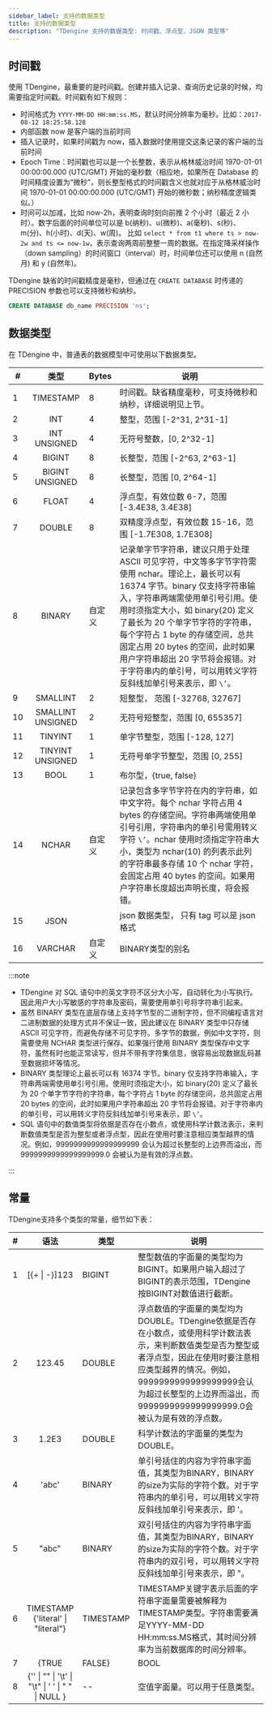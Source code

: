 ```yaml
---
sidebar_label: 支持的数据类型
title: 支持的数据类型
description: "TDengine 支持的数据类型: 时间戳、浮点型、JSON 类型等"
---
```


## 时间戳

使用 TDengine，最重要的是时间戳。创建并插入记录、查询历史记录的时候，均需要指定时间戳。时间戳有如下规则：

- 时间格式为 `YYYY-MM-DD HH:mm:ss.MS`，默认时间分辨率为毫秒。比如：`2017-08-12 18:25:58.128`
- 内部函数 now 是客户端的当前时间
- 插入记录时，如果时间戳为 now，插入数据时使用提交这条记录的客户端的当前时间
- Epoch Time：时间戳也可以是一个长整数，表示从格林威治时间 1970-01-01 00:00:00.000 (UTC/GMT) 开始的毫秒数（相应地，如果所在 Database 的时间精度设置为“微秒”，则长整型格式的时间戳含义也就对应于从格林威治时间 1970-01-01 00:00:00.000 (UTC/GMT) 开始的微秒数；纳秒精度逻辑类似。）
- 时间可以加减，比如 now-2h，表明查询时刻向前推 2 个小时（最近 2 小时）。数字后面的时间单位可以是 b(纳秒)、u(微秒)、a(毫秒)、s(秒)、m(分)、h(小时)、d(天)、w(周)。 比如 `select * from t1 where ts > now-2w and ts <= now-1w`，表示查询两周前整整一周的数据。在指定降采样操作（down sampling）的时间窗口（interval）时，时间单位还可以使用 n (自然月) 和 y (自然年)。

TDengine 缺省的时间戳精度是毫秒，但通过在 `CREATE DATABASE` 时传递的 PRECISION 参数也可以支持微秒和纳秒。

```sql
CREATE DATABASE db_name PRECISION 'ns';
```
## 数据类型

在 TDengine 中，普通表的数据模型中可使用以下数据类型。

| #   | **类型**  | **Bytes** | **说明**                                                                                                                                                                                                                                                                                                                                                                                                         |
| --- | :-------: | --------- | ---------------------------------------------------------------------------------------------------------------------------------------------------------------------------------------------------------------------------------------------------------------------------------------------------------------------------------------------------------------------------------------------------------------- |
| 1   | TIMESTAMP | 8         | 时间戳。缺省精度毫秒，可支持微秒和纳秒，详细说明见上节。    |
| 2   |    INT    | 4         | 整型，范围 [-2^31, 2^31-1]        |
| 3   | INT UNSIGNED| 4| 无符号整数，[0, 2^32-1] 
| 4   |  BIGINT   | 8         | 长整型，范围 [-2^63, 2^63-1]     |
| 5   |  BIGINT UNSIGNED  | 8         | 长整型，范围 [0, 2^64-1]     |
| 6   |   FLOAT   | 4         | 浮点型，有效位数 6-7，范围 [-3.4E38, 3.4E38]            |
| 7   |  DOUBLE   | 8         | 双精度浮点型，有效位数 15-16，范围 [-1.7E308, 1.7E308]      |
| 8   |  BINARY   | 自定义    | 记录单字节字符串，建议只用于处理 ASCII 可见字符，中文等多字节字符需使用 nchar。理论上，最长可以有 16374 字节。binary 仅支持字符串输入，字符串两端需使用单引号引用。使用时须指定大小，如 binary(20) 定义了最长为 20 个单字节字符的字符串，每个字符占 1 byte 的存储空间，总共固定占用 20 bytes 的空间，此时如果用户字符串超出 20 字节将会报错。对于字符串内的单引号，可以用转义字符反斜线加单引号来表示，即 `\’`。 |
| 9   | SMALLINT  | 2         | 短整型， 范围 [-32768, 32767]         |
| 10 | SMALLINT UNSIGNED | 2| 无符号短整型，范围 [0, 655357] |
| 11   |  TINYINT  | 1         | 单字节整型，范围 [-128, 127]   |
| 12 | TINYINT UNSIGNED | 1 | 无符号单字节整型，范围 [0, 255] |
| 13   |   BOOL    | 1         | 布尔型，{true, false}     |
| 14  |   NCHAR   | 自定义    | 记录包含多字节字符在内的字符串，如中文字符。每个 nchar 字符占用 4 bytes 的存储空间。字符串两端使用单引号引用，字符串内的单引号需用转义字符 `\’`。nchar 使用时须指定字符串大小，类型为 nchar(10) 的列表示此列的字符串最多存储 10 个 nchar 字符，会固定占用 40 bytes 的空间。如果用户字符串长度超出声明长度，将会报错。                                                                                            |
| 15  |   JSON    |           | json 数据类型， 只有 tag 可以是 json 格式  |
| 16 | VARCHAR | 自定义 | BINARY类型的别名 |


:::note
- TDengine 对 SQL 语句中的英文字符不区分大小写，自动转化为小写执行。因此用户大小写敏感的字符串及密码，需要使用单引号将字符串引起来。
- 虽然 BINARY 类型在底层存储上支持字节型的二进制字符，但不同编程语言对二进制数据的处理方式并不保证一致，因此建议在 BINARY 类型中只存储 ASCII 可见字符，而避免存储不可见字符。多字节的数据，例如中文字符，则需要使用 NCHAR 类型进行保存。如果强行使用 BINARY 类型保存中文字符，虽然有时也能正常读写，但并不带有字符集信息，很容易出现数据乱码甚至数据损坏等情况。
- BINARY 类型理论上最长可以有 16374 字节。binary 仅支持字符串输入，字符串两端需使用单引号引用。使用时须指定大小，如 binary(20) 定义了最长为 20 个单字节字符的字符串，每个字符占 1 byte 的存储空间，总共固定占用 20 bytes 的空间，此时如果用户字符串超出 20 字节将会报错。对于字符串内的单引号，可以用转义字符反斜线加单引号来表示，即 `\’`。
- SQL 语句中的数值类型将依据是否存在小数点，或使用科学计数法表示，来判断数值类型是否为整型或者浮点型，因此在使用时要注意相应类型越界的情况。例如，9999999999999999999 会认为超过长整型的上边界而溢出，而 9999999999999999999.0 会被认为是有效的浮点数。

:::


## 常量
TDengine支持多个类型的常量，细节如下表：

| #   | **语法**  | **类型** | **说明**    |
| --- | :-------: | --------- | -------------------------------------- |
| 1 | [{+ \| -}]123 | BIGINT | 整型数值的字面量的类型均为BIGINT。如果用户输入超过了BIGINT的表示范围，TDengine 按BIGINT对数值进行截断。|
| 2 | 123.45 | DOUBLE | 浮点数值的字面量的类型均为DOUBLE。TDengine依据是否存在小数点，或使用科学计数法表示，来判断数值类型是否为整型或者浮点型，因此在使用时要注意相应类型越界的情况。例如，9999999999999999999会认为超过长整型的上边界而溢出，而9999999999999999999.0会被认为是有效的浮点数。|
| 3 | 1.2E3 | DOUBLE | 科学计数法的字面量的类型为DOUBLE。|
| 4 | 'abc' | BINARY | 单引号括住的内容为字符串字面值，其类型为BINARY，BINARY的size为实际的字符个数。对于字符串内的单引号，可以用转义字符反斜线加单引号来表示，即 \'。|
| 5 | "abc" | BINARY | 双引号括住的内容为字符串字面值，其类型为BINARY，BINARY的size为实际的字符个数。对于字符串内的双引号，可以用转义字符反斜线加单引号来表示，即 \"。 |
| 6 | TIMESTAMP {'literal' \| "literal"} | TIMESTAMP | TIMESTAMP关键字表示后面的字符串字面量需要被解释为TIMESTAMP类型。字符串需要满足YYYY-MM-DD HH:mm:ss.MS格式，其时间分辨率为当前数据库的时间分辨率。 |
| 7 | {TRUE | FALSE} | BOOL | 布尔类型字面量。 |
| 8 | {'' \| "" \| '\t' \| "\t" \| ' ' \| " " \| NULL } | -- | 空值字面量。可以用于任意类型。|
